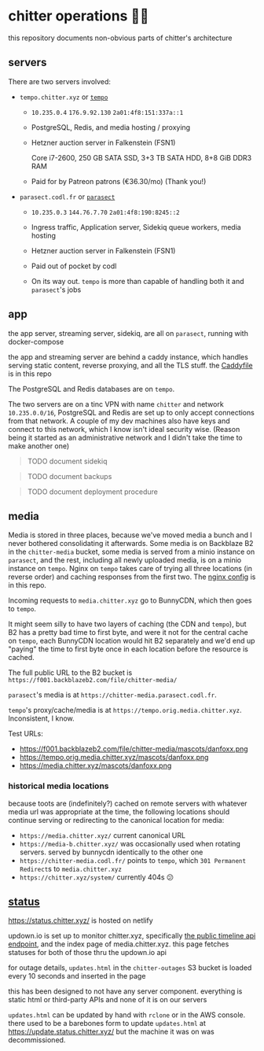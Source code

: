 # chitter operations 🦝🔧

this repository documents non-obvious parts of chitter's architecture

## servers

There are two servers involved:

* `tempo.chitter.xyz` or [`tempo`](https://www.mobygames.com/game/sega-32x/tempo)

    * `10.235.0.4`
      `176.9.92.130`
      `2a01:4f8:151:337a::1`

    * PostgreSQL, Redis, and media hosting / proxying

    * Hetzner auction server in Falkenstein (FSN1)

      Core i7-2600, 250 GB SATA SSD, 3+3 TB SATA HDD, 8+8 GiB DDR3 RAM

    * Paid for by Patreon patrons (€36.30/mo) (Thank you!)

* `parasect.codl.fr` or [`parasect`](https://bulbapedia.bulbagarden.net/wiki/Parasect_(Pok%C3%A9mon))

    * `10.235.0.3`
      `144.76.7.70`
      `2a01:4f8:190:8245::2`

    * Ingress traffic, Application server, Sidekiq queue workers, media hosting

    * Hetzner auction server in Falkenstein (FSN1)

    * Paid out of pocket by codl

    * On its way out. `tempo` is more than capable of handling both it and
      `parasect`'s jobs

## app

the app server, streaming server, sidekiq, are all on `parasect`, running with docker-compose

the app and streaming server are behind a caddy instance, which handles serving static content, reverse proxying, and all the TLS stuff. the [Caddyfile](/Caddyfile) is in this repo

The PostgreSQL and Redis databases are on `tempo`.

The two servers are on a tinc VPN with name `chitter` and network `10.235.0.0/16`,
PostgreSQL and Redis are set up to only accept connections from that network.
A couple of my dev machines also have keys and connect to this network, which I
know isn't ideal security wise. (Reason being it started as an administrative
network and I didn't take the time to make another one)

> TODO document sidekiq

> TODO document backups

> TODO document deployment procedure

## media

Media is stored in three places, because we've moved media a bunch and I never
bothered consolidating it afterwards. Some media is on Backblaze B2 in the
`chitter-media` bucket, some media is served from a minio instance on
`parasect`, and the rest, including all newly uploaded media, is on a minio
instance on `tempo`. Nginx on `tempo` takes care of trying all three locations (in
reverse order) and caching responses from the first two. The [nginx config](/chitter-media.nginx.inc)
is in this repo.

Incoming requests to `media.chitter.xyz` go to BunnyCDN, which then goes to `tempo`.

It might seem silly to have two layers of caching (the CDN and `tempo`), but B2 has a pretty bad time to first byte, and were it not for the central cache on `tempo`, each BunnyCDN location would hit B2 separately and we'd end up "paying" the time to first byte once in each location before the resource is cached.

The full public URL to the B2 bucket is `https://f001.backblazeb2.com/file/chitter-media/`

`parasect`'s media is at `https://chitter-media.parasect.codl.fr`.

`tempo`'s proxy/cache/media is at `https://tempo.orig.media.chitter.xyz`.
Inconsistent, I know.

Test URLs:

* <https://f001.backblazeb2.com/file/chitter-media/mascots/danfoxx.png>
* <https://tempo.orig.media.chitter.xyz/mascots/danfoxx.png>
* <https://media.chitter.xyz/mascots/danfoxx.png>

### historical media locations

because toots are (indefinitely?) cached on remote servers with whatever media url was appropriate at the time, the following locations should continue serving or redirecting to the canonical location for media:

* `https://media.chitter.xyz/` current canonical URL
* `https://media-b.chitter.xyz/` was occasionally used when rotating servers. served by bunnycdn identically to the other one
* `https://chitter-media.codl.fr/` points to `tempo`, which `301 Permanent Redirect`s to `media.chitter.xyz`
* `https://chitter.xyz/system/` currently 404s 😕

## [status](https://github.com/codl/status.chitter.xyz)

<https://status.chitter.xyz/> is hosted on netlify

updown.io is set up to monitor chitter.xyz, specifically [the public timeline api endpoint][tl], and the index page of media.chitter.xyz. this page fetches statuses for both of those thru the updown.io api

for outage details, `updates.html` in the `chitter-outages` S3 bucket is loaded every 10 seconds and inserted in the page

this has been designed to not have any server component. everything is static html or third-party APIs and none of it is on our servers

[tl]: https://chitter.xyz/api/v1/timelines/public?local=true

`updates.html` can be updated by hand with `rclone` or in the AWS console.
there used to be a barebones form to update `updates.html` at <https://update.status.chitter.xyz/> but the machine it was on was decommissioned.
